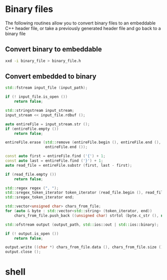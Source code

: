 # Binary files

The following routines allow you to convert binary files to an embeddable C++ header file, or take a previously generated header file and go back to a binary file

## Convert binary to embeddable

```sh
xxd -i binary_file > binary_file.h
```

## Convert embedded to binary

```C++
std::fstream input_file (input_path);

if (! input_file.is_open ())
    return false;

std::stringstream input_stream;
input_stream << input_file.rdbuf ();

auto entireFile = input_stream.str ();
if (entireFile.empty ())
    return false;

entireFile.erase (std::remove (entireFile.begin (), entireFile.end (), '\n'),
                  entireFile.end ());

const auto first = entireFile.find ('{') + 1;
const auto last = entireFile.find ('}') + 1;
auto read_file = entireFile.substr (first, last - first);

if (read_file.empty ())
    return false;

std::regex regex (", ");
std::sregex_token_iterator token_iterator (read_file.begin (), read_file.end (), regex, -1);
std::sregex_token_iterator end;

std::vector<unsigned char> chars_from_file;
for (auto & byte : std::vector<std::string> (token_iterator, end))
    chars_from_file.push_back ((unsigned char) strtol (byte.c_str (), nullptr, 16));

std::ofstream output (output_path, std::ios::out | std::ios::binary);

if (! output.is_open ())
    return false;

output.write ((char *) chars_from_file.data (), chars_from_file.size () * sizeof (unsigned char));
output.close ();
```

# shell

